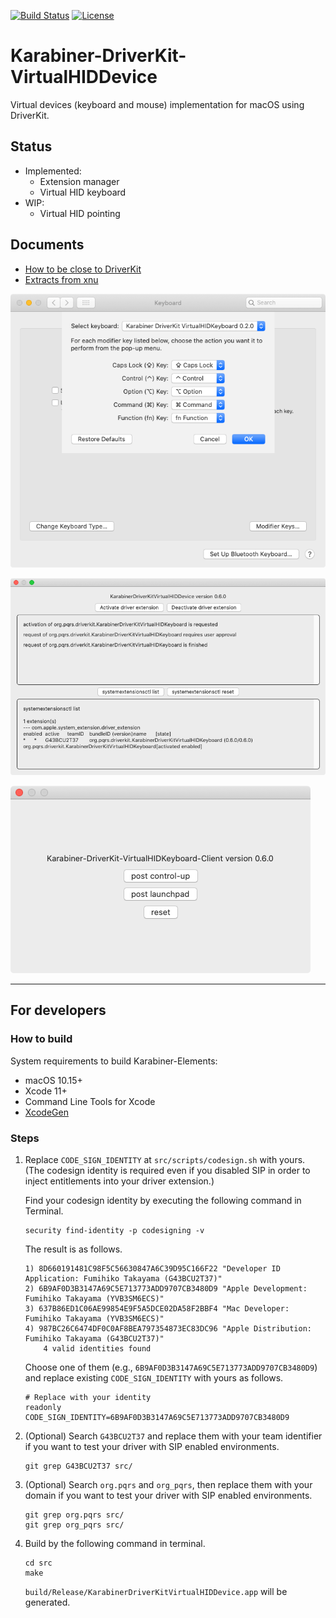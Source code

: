 [![Build Status](https://github.com/pqrs-org/Karabiner-DriverKit-VirtualHIDDevice/workflows/CI/badge.svg)](https://github.com/pqrs-org/Karabiner-DriverKit-VirtualHIDDevice/actions)
[![License](https://img.shields.io/badge/license-Public%20Domain-blue.svg)](https://github.com/pqrs-org/Karabiner-DriverKit-VirtualHIDDevice/blob/master/LICENSE.md)

# Karabiner-DriverKit-VirtualHIDDevice

Virtual devices (keyboard and mouse) implementation for macOS using DriverKit.

## Status

-   Implemented:
    -   Extension manager
    -   Virtual HID keyboard
-   WIP:
    -   Virtual HID pointing

## Documents

-   [How to be close to DriverKit](DEVELOPMENT.md)
-   [Extracts from xnu](XNU.md)

![System Preferences](docs/images/system-preferences.png)

![Extension Manager](docs/images/extension-manager.png)

![Client](docs/images/client.png)

---

## For developers

### How to build

System requirements to build Karabiner-Elements:

-   macOS 10.15+
-   Xcode 11+
-   Command Line Tools for Xcode
-   [XcodeGen](https://github.com/yonaskolb/XcodeGen)

### Steps

1.  Replace `CODE_SIGN_IDENTITY` at `src/scripts/codesign.sh` with yours.
    (The codesign identity is required even if you disabled SIP in order to inject entitlements into your driver extension.)

    Find your codesign identity by executing the following command in Terminal.

    ```shell
    security find-identity -p codesigning -v
    ```

    The result is as follows.

    ```text
    1) 8D660191481C98F5C56630847A6C39D95C166F22 "Developer ID Application: Fumihiko Takayama (G43BCU2T37)"
    2) 6B9AF0D3B3147A69C5E713773ADD9707CB3480D9 "Apple Development: Fumihiko Takayama (YVB3SM6ECS)"
    3) 637B86ED1C06AE99854E9F5A5DCE02DA58F2BBF4 "Mac Developer: Fumihiko Takayama (YVB3SM6ECS)"
    4) 987BC26C6474DF0C0AF8BEA797354873EC83DC96 "Apple Distribution: Fumihiko Takayama (G43BCU2T37)"
        4 valid identities found
    ```

    Choose one of them (e.g., `6B9AF0D3B3147A69C5E713773ADD9707CB3480D9`) and replace existing `CODE_SIGN_IDENTITY` with yours as follows.

    ```shell
    # Replace with your identity
    readonly CODE_SIGN_IDENTITY=6B9AF0D3B3147A69C5E713773ADD9707CB3480D9
    ```

2.  (Optional) Search `G43BCU2T37` and replace them with your team identifier if you want to test your driver with SIP enabled environments.

    ```shell
    git grep G43BCU2T37 src/
    ```

3.  (Optional) Search `org.pqrs` and `org_pqrs`, then replace them with your domain if you want to test your driver with SIP enabled environments.

    ```shell
    git grep org.pqrs src/
    git grep org_pqrs src/
    ```

4.  Build by the following command in terminal.

    ```shell
    cd src
    make
    ```

    `build/Release/KarabinerDriverKitVirtualHIDDevice.app` will be generated.
